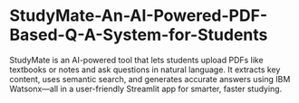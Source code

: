 # StudyMate-An-AI-Powered-PDF-Based-Q-A-System-for-Students
StudyMate is an AI-powered tool that lets students upload PDFs like textbooks or notes and ask questions in natural language. It extracts key content, uses semantic search, and generates accurate answers using IBM Watsonx—all in a user-friendly Streamlit app for smarter, faster studying.
